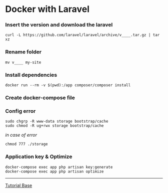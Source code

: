 # Docker with Laravel

### Insert the version and download the laravel
```curl -L https://github.com/laravel/laravel/archive/v____.tar.gz | tar xz ```

### Rename folder 

```mv v____ my-site```

### Install dependencies

```docker run --rm -v $(pwd):/app composer/composer install```

### Create docker-compose file


### Config error 

```
sudo chgrp -R www-data storage bootstrap/cache
sudo chmod -R ug+rwx storage bootstrap/cache
```

_in case of error_

```chmod 777 ./storage ``` 

### Application key & Optimize

```
docker-compose exec app php artisan key:generate
docker-compose exec app php artisan optimize
```


---

[Tutorial Base](https://medium.com/@shakyShane/laravel-docker-part-1-setup-for-development-e3daaefaf3c)
